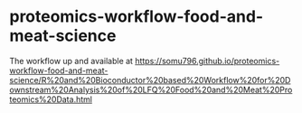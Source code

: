 # proteomics-workflow-food-and-meat-science

The workflow up and available at <https://somu796.github.io/proteomics-workflow-food-and-meat-science/R%20and%20Bioconductor%20based%20Workflow%20for%20Downstream%20Analysis%20of%20LFQ%20Food%20and%20Meat%20Proteomics%20Data.html>
